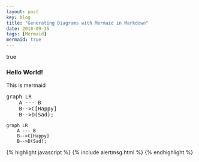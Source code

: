 ```yaml
---
layout: post
key: blog
title: "Generating Diagrams with Mermaid in Markdown"
date: 2018-09-15
tags: [Mermaid]
mermaid: true
---
```


<mermaid>true</mermaid>

### Hello World!

This is mermaid
<pre class="mermaid">
graph LR
    A --- B
    B-->C[Happy]
    B-->D(Sad);
</pre>

```mermaid
graph LR
    A --- B
    B-->C[Happy]
    B-->D(Sad);
```

{% highlight javascript %}
{% include alertmsg.html %}
{% endhighlight %}
